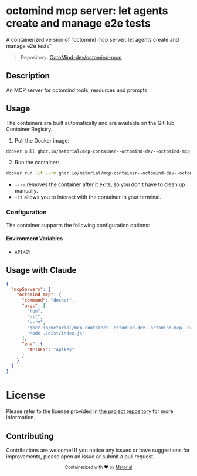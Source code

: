 
# octomind mcp server: let agents create and manage e2e tests

A containerized version of "octomind mcp server: let agents create and manage e2e tests"

> Repository: [OctoMind-dev/octomind-mcp](https://github.com/OctoMind-dev/octomind-mcp)

## Description

An MCP server for octomind tools, resources and prompts


## Usage

The containers are built automatically and are available on the GitHub Container Registry.

1. Pull the Docker image:

```bash
docker pull ghcr.io/metorial/mcp-container--octomind-dev--octomind-mcp--octomind-mcp
```

2. Run the container:

```bash
docker run -it --rm ghcr.io/metorial/mcp-container--octomind-dev--octomind-mcp--octomind-mcp 
```

- `--rm` removes the container after it exits, so you don't have to clean up manually.
- `-it` allows you to interact with the container in your terminal.


### Configuration

The container supports the following configuration options:




#### Environment Variables

- `APIKEY`




## Usage with Claude

```json
{
  "mcpServers": {
    "octomind-mcp": {
      "command": "docker",
      "args": [
        "run",
        "-it",
        "--rm",
        "ghcr.io/metorial/mcp-container--octomind-dev--octomind-mcp--octomind-mcp",
        "node ./dist/index.js"
      ],
      "env": {
        "APIKEY": "apikey"
      }
    }
  }
}
```

# License

Please refer to the license provided in [the project repository](https://github.com/OctoMind-dev/octomind-mcp) for more information.

## Contributing

Contributions are welcome! If you notice any issues or have suggestions for improvements, please open an issue or submit a pull request.

<div align="center">
  <sub>Containerized with ❤️ by <a href="https://metorial.com">Metorial</a></sub>
</div>
  